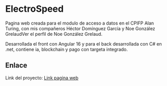 # ElectroSpeed
Pagina web creada para el modulo de acceso a datos en el CPIFP Alan Turing, con mis compañeros Héctor Domínguez García y Noe González GrelaudVer el perfil de Noe González Grelaud.

Desarrollada el front con Angular 16 y para el back desarrollada con C# en .net, contiene ia, blockchain y pago con targeta integrado.

## Enlace
Link del proyecto: [Link pagina web](https://electro-speed.vercel.app/)
